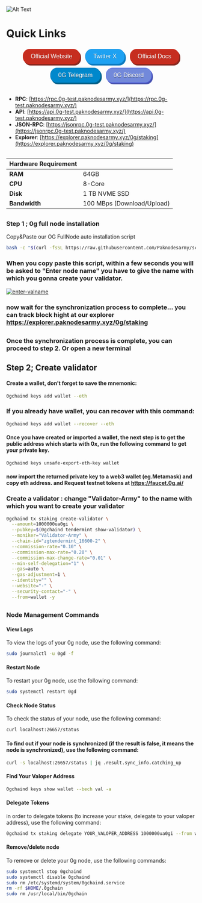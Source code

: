 ![Alt Text](https://i.ibb.co/Mg6tGgw/320326989-6eca238f-cd35-411b-9c5a-857fbd80dd33.png)


# Quick Links

<ul style="list-style-type: none; padding: 0; text-align: center;">
  <li style="display: inline-block; margin: 5px;">
    <a href="https://0g.ai/" style="
        display: inline-block;
        padding: 10px 20px;
        font-size: 16px;
        color: #ffffff;
        background-color: #c62d1f;
        border: 1px solid #d02718;
        border-radius: 18px;
        text-align: center;
        text-decoration: none;
        box-shadow: 3px 4px 0px 0px #8a2a21;
        font-family: Arial;
        text-shadow: 0px 1px 0px #810e05;
        cursor: pointer;
    ">Official Website</a>
  </li>
  <li style="display: inline-block; margin: 5px;">
    <a href="https://twitter.com/0G_labs" style="
        display: inline-block;
        padding: 10px 20px;
        font-size: 16px;
        color: #ffffff;
        background-color: #1DA1F2;
        border: 1px solid #1A91DA;
        border-radius: 18px;
        text-align: center;
        text-decoration: none;
        box-shadow: 3px 4px 0px 0px #0C7ABF;
        font-family: Arial;
        text-shadow: 0px 1px 0px #055A8E;
        cursor: pointer;
    ">Twitter X</a>
  </li>
  <li style="display: inline-block; margin: 5px;">
    <a href="https://docs.0g.ai/0g-doc/run-a-node/validator-node" style="
        display: inline-block;
        padding: 10px 20px;
        font-size: 16px;
        color: #ffffff;
        background-color: #c62d1f;
        border: 1px solid #d02718;
        border-radius: 18px;
        text-align: center;
        text-decoration: none;
        box-shadow: 3px 4px 0px 0px #8a2a21;
        font-family: Arial;
        text-shadow: 0px 1px 0px #810e05;
        cursor: pointer;
    ">Official Docs</a>
  </li>
  <li style="display: inline-block; margin: 5px;">
    <a href="https://t.me/web3_0glabs" style="
        display: inline-block;
        padding: 10px 20px;
        font-size: 16px;
        color: #ffffff;
        background-color: #0088cc;
        border: 1px solid #0077b5;
        border-radius: 18px;
        text-align: center;
        text-decoration: none;
        box-shadow: 3px 4px 0px 0px #005f87;
        font-family: Arial;
        text-shadow: 0px 1px 0px #004664;
        cursor: pointer;
    ">0G Telegram</a>
  </li>
  <li style="display: inline-block; margin: 5px;">
    <a href="https://discord.com/invite/0glabs" style="
        display: inline-block;
        padding: 10px 20px;
        font-size: 16px;
        color: #ffffff;
        background-color: #7289da;
        border: 1px solid #5865f2;
        border-radius: 18px;
        text-align: center;
        text-decoration: none;
        box-shadow: 3px 4px 0px 0px #4752b2;
        font-family: Arial;
        text-shadow: 0px 1px 0px #2c3d66;
        cursor: pointer;
    ">0G Discord</a>
  </li>
</ul>

##
- **RPC**: [https://rpc.0g-test.paknodesarmy.xyz/](https://rpc.0g-test.paknodesarmy.xyz/)
- **API**: [https://api.0g-test.paknodesarmy.xyz/](https://api.0g-test.paknodesarmy.xyz/)
- **JSON-RPC**: [https://jsonrpc.0g-test.paknodesarmy.xyz/](https://jsonrpc.0g-test.paknodesarmy.xyz/)
- **Explorer**: [https://explorer.paknodesarmy.xyz/0g/staking](https://explorer.paknodesarmy.xyz/0g/staking)

##
| Hardware Requirement   |         |
|------------------------|-------------------------------|
| **RAM**                | 64GB                          |
| **CPU**                | 8-Core                        |
| **Disk**               | 1 TB NVME SSD                 |
| **Bandwidth**          | 100 MBps (Download/Upload)    |

##
### Step 1 ; 0g full node installation
Copy&Paste our OG FullNode auto installation script
```bash
bash -c "$(curl -fsSL https://raw.githubusercontent.com/Paknodesarmy/scripts/main/0g/0g_validator.sh)"
```
### When you copy paste this script, within a few seconds you will be asked to "Enter node name" you have to give the name with which you gonna create your validator. 

<a href="https://ibb.co/kxmjGVW"><img src="https://i.ibb.co/nbP9wq5/enter-valname.jpg" alt="enter-valname" border="0"></a>

### now wait for the synchronization process to complete... you can track block hight at our explorer https://explorer.paknodesarmy.xyz/0g/staking

##

### Once the synchronization process is complete, you can proceed to step 2. Or open a new terminal

## Step 2; Create validator

#### Create a wallet, don’t forget to save the mnemonic:
```bash
0gchaind keys add wallet --eth
```
### If you already have wallet, you can recover with this command:
```bash
0gchaind keys add wallet --recover --eth
```
#### Once you have created or imported a wallet, the next step is to get the public address which starts with 0x, run the following command to get your private key.
```bash
0gchaind keys unsafe-export-eth-key wallet
```
#### now import the returned private key to a web3 wallet (eg.Metamask) and copy eth address. and Request testnet tokens at https://faucet.0g.ai/

### Create a validator : change "Validator-Army" to the name with which you want to create your validator
```bash
0gchaind tx staking create-validator \
  --amount=1000000ua0gi \
  --pubkey=$(0gchaind tendermint show-validator) \
  --moniker="Validator-Army" \
  --chain-id="zgtendermint_16600-2" \
  --commission-rate="0.10" \
  --commission-max-rate="0.20" \
  --commission-max-change-rate="0.01" \
  --min-self-delegation="1" \
  --gas=auto \
  --gas-adjustment=1 \
  --identity="" \
  --website="-" \
  --security-contact="-" \
  --from=wallet -y
```

##

##
### Node Management Commands
#### View Logs
To view the logs of your 0g node, use the following command:
```bash
sudo journalctl -u 0gd -f
```
#### Restart Node
To restart your 0g node, use the following command:
```bash
sudo systemctl restart 0gd
```
#### Check Node Status
To check the status of your node, use the following command:
```bash
curl localhost:26657/status
```
#### To find out if your node is synchronized (if the result is false, it means the node is synchronized), use the following command:
```bash
curl -s localhost:26657/status | jq .result.sync_info.catching_up
```
#### Find Your Valoper Address
```bash
0gchaind keys show wallet --bech val -a
```
#### Delegate Tokens
in order to delegate tokens (to increase your stake, delegate to your valoper address), use the following command:
```bash
0gchaind tx staking delegate YOUR_VALOPER_ADDRESS 1000000ua0gi --from wallet --chain-id zgtendermint_16600-2 --gas="500000" --gas-prices="50ua0gi"
```
#### Remove/delete node
To remove or delete your 0g node, use the following commands:
```bash
sudo systemctl stop 0gchaind
sudo systemctl disable 0gchaind
sudo rm /etc/systemd/system/0gchaind.service
rm -rf $HOME/.0gchain
sudo rm /usr/local/bin/0gchain
```

